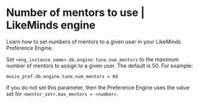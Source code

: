 # Number of mentors to use | LikeMinds engine

Learn how to set numbers of mentors to a given user in your LikeMinds Preference Engine.

Set `<eng_instance_name>.db.engine.tune.num_mentors` to the maximum number of mentors to assign to a given user. The default is 50. For example:

```
movie_pref.db.engine.tune.num_mentors = 60
```

If you do not set this parameter, then the Preference Engine uses the value set for `<mentor_set>.max_mentors = <number>`.


